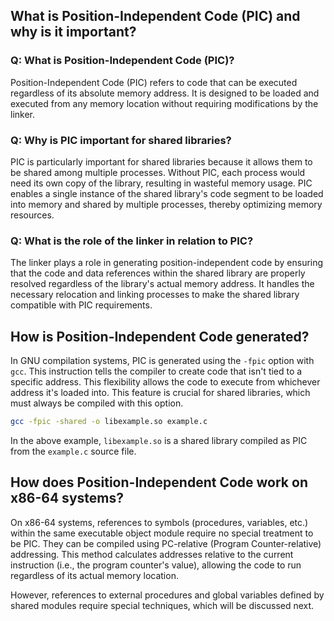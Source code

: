 ## What is Position-Independent Code (PIC) and why is it important?

### Q: What is Position-Independent Code (PIC)?

Position-Independent Code (PIC) refers to code that can be executed regardless of its absolute memory address. It is designed to be loaded and executed from any memory location without requiring modifications by the linker. 

### Q: Why is PIC important for shared libraries?

PIC is particularly important for shared libraries because it allows them to be shared among multiple processes. Without PIC, each process would need its own copy of the library, resulting in wasteful memory usage. PIC enables a single instance of the shared library's code segment to be loaded into memory and shared by multiple processes, thereby optimizing memory resources.

### Q: What is the role of the linker in relation to PIC?

The linker plays a role in generating position-independent code by ensuring that the code and data references within the shared library are properly resolved regardless of the library's actual memory address. It handles the necessary relocation and linking processes to make the shared library compatible with PIC requirements.

## How is Position-Independent Code generated?

In GNU compilation systems, PIC is generated using the `-fpic` option with `gcc`. This instruction tells the compiler to create code that isn't tied to a specific address. This flexibility allows the code to execute from whichever address it's loaded into. This feature is crucial for shared libraries, which must always be compiled with this option.

```bash
gcc -fpic -shared -o libexample.so example.c
```

In the above example, `libexample.so` is a shared library compiled as PIC from the `example.c` source file.

## How does Position-Independent Code work on x86-64 systems?

On x86-64 systems, references to symbols (procedures, variables, etc.) within the same executable object module require no special treatment to be PIC. They can be compiled using PC-relative (Program Counter-relative) addressing. This method calculates addresses relative to the current instruction (i.e., the program counter's value), allowing the code to run regardless of its actual memory location.

However, references to external procedures and global variables defined by shared modules require special techniques, which will be discussed next.
